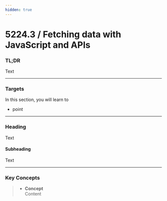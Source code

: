 ```yaml
---
hidden: true
---
```


# 5224.3 / Fetching data with JavaScript and APIs

### TL;DR

Text

***

### Targets

In this section, you will learn to

* point

***

### Heading

Text

#### Subheading

Text

***

### Key Concepts

> * **Concept**\
>   Content



